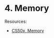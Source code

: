 # 4. Memory

Resources:
- [CS50x, Memory](https://www.youtube.com/watch?v=F9-yqoS7b8w&list=PLhQjrBD2T381WAHyx1pq-sBfykqMBI7V4&index=5)